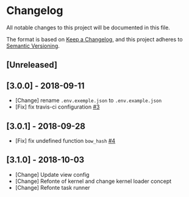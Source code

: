 # Changelog

All notable changes to this project will be documented in this file.

The format is based on [Keep a Changelog](https://keepachangelog.com/en/1.0.0/),
and this project adheres to [Semantic Versioning](https://semver.org/spec/v2.0.0.html).

## [Unreleased]

## [3.0.0] - 2018-09-11

- [Change] rename `.env.exemple.json` to `.env.example.json`
- [Fix] fix travis-ci configuration [#3](https://github.com/bowphp/app/issues/3)

## [3.0.1] - 2018-09-28

- [Fix] fix undefined function `bow_hash` [#4](https://github.com/bowphp/app/issues/4)

## [3.1.0] - 2018-10-03

- [Change] Update view config
- [Change] Refonte of kernel and change kernel loader concept
- [Change] Refonte task runner